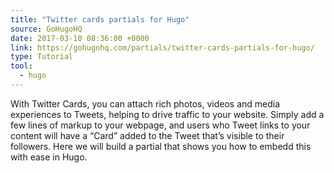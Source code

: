 ```yaml
---
title: "Twitter cards partials for Hugo"
source: GoHugoHQ
date: 2017-03-10 08:36:00 +0000
link: https://gohugohq.com/partials/twitter-cards-partials-for-hugo/
type: Tutorial
tool:
  - hugo
---
```

With Twitter Cards, you can attach rich photos, videos and media experiences to Tweets, helping to drive traffic to your website. Simply add a few lines of markup to your webpage, and users who Tweet links to your content will have a “Card” added to the Tweet that’s visible to their followers. Here we will build a partial that shows you how to embedd this with ease in Hugo.





